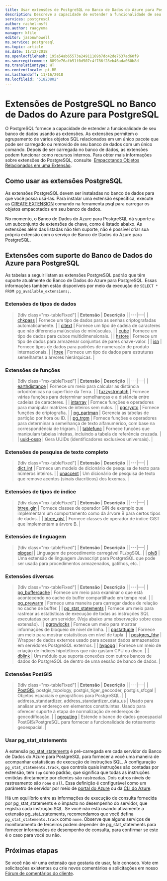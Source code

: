 ```yaml
---
title: Usar extensões de PostgreSQL no Banco de Dados do Azure para PostgreSQL
description: Descreve a capacidade de estender a funcionalidade de seu banco de dados usando as extensões no Banco de Dados para PostgreSQL.
services: postgresql
author: rachel-msft
ms.author: raagyema
manager: kfile
editor: jasonwhowell
ms.service: postgresql
ms.topic: article
ms.date: 11/12/2018
ms.openlocfilehash: 195a54ab65573a24911169b7dc42de7637ad60f9
ms.sourcegitcommit: 8899e76afb51f0d507c4f786f28eb46ada060b8d
ms.translationtype: HT
ms.contentlocale: pt-BR
ms.lasthandoff: 11/16/2018
ms.locfileid: "51823802"
---
```

# <a name="postgresql-extensions-in-azure-database-for-postgresql"></a>Extensões de PostgreSQL no Banco de Dados do Azure para PostgreSQL
O PostgreSQL fornece a capacidade de estender a funcionalidade de seu banco de dados usando as extensões. As extensões permitem o agrupamento de vários objetos SQL relacionados em um único pacote que pode ser carregado ou removido de seu banco de dados com um único comando. Depois de ser carregada no banco de dados, as extensões podem funcionar como recursos internos. Para obter mais informações sobre extensões do PostgreSQL, consulte  [Empacotando Objetos Relacionados em uma Extensão](https://www.postgresql.org/docs/9.6/static/extend-extensions.html).

## <a name="how-to-use-postgresql-extensions"></a>Como usar as extensões PostgreSQL
As extensões PostgreSQL devem ser instaladas no banco de dados para que você possa usá-las. Para instalar uma extensão específica, execute as [CREATE EXTENSION](https://www.postgresql.org/docs/9.6/static/sql-createextension.html) comando na ferramenta psql para carregar os objetos empacotados em seu banco de dados.

No momento, o Banco de Dados do Azure para PostgreSQL dá suporte a um subconjunto de extensões de chave, como é listado abaixo. As extensões além das listadas não têm suporte, não é possível criar sua própria extensão com o serviço de Banco de Dados do Azure para PostgreSQL.

## <a name="extensions-supported-by-azure-database-for-postgresql"></a>Extensões com suporte do Banco de Dados do Azure para PostgreSQL
As tabelas a seguir listam as extensões PostgreSQL padrão que têm suporte atualmente do Banco de Dados do Azure para PostgreSQL. Essas informações também estão disponíveis por meio da execução de `SELECT * FROM pg_available_extensions;`.

### <a name="data-types-extensions"></a>Extensões de tipos de dados

> [!div class="mx-tableFixed"]
| **Extensão** | **Descrição** |
|---|---|
| [chkpass](https://www.postgresql.org/docs/9.6/static/chkpass.html) | Fornece um tipo de dados para as senhas criptografadas automaticamente. |
| [citext](https://www.postgresql.org/docs/9.6/static/citext.html) | Fornece um tipo de cadeia de caracteres que não diferencia maiúsculas de minúsculas. |
| [cube](https://www.postgresql.org/docs/9.6/static/cube.html) | Fornece um tipo de dados para cubos multidimensionais. |
| [hstore](https://www.postgresql.org/docs/9.6/static/hstore.html) | Fornece um tipo de dados para armazenar conjuntos de pares chave-valor. |
| [isn](https://www.postgresql.org/docs/9.6/static/isn.html) | Fornece tipos de dados para padrões de numeração de produto internacionais. |
| [ltree](https://www.postgresql.org/docs/9.6/static/ltree.html) | Fornece um tipo de dados para estruturas semelhantes a árvores hierárquicas. |

### <a name="functions-extensions"></a>Extensões de funções

> [!div class="mx-tableFixed"]
| **Extensão** | **Descrição** |
|---|---|
| [earthdistance](https://www.postgresql.org/docs/9.6/static/earthdistance.html) | Fornece um meio para calcular as distância ortodrômicas na superfície da Terra. |
| [fuzzystrmatch](https://www.postgresql.org/docs/9.6/static/fuzzystrmatch.html) | Fornece várias funções para determinar semelhanças e a distância entre cadeias de caracteres. |
| [intarray](https://www.postgresql.org/docs/9.6/static/intarray.html) | Fornece funções e operadores para manipular matrizes de inteiros sem nulos. |
| [pgcrypto](https://www.postgresql.org/docs/9.6/static/pgcrypto.html) | Fornece funções de criptografia. |
| [pg\_partman](https://pgxn.org/dist/pg_partman/doc/pg_partman.html) | Gerencia as tabelas de partição por hora ou ID. |
| [pg\_trgm](https://www.postgresql.org/docs/9.6/static/pgtrgm.html) | Fornece funções e operadores para determinar a semelhança de texto alfanumérico, com base na correspondência de trigram. |
| [tablefunc](https://www.postgresql.org/docs/9.6/static/tablefunc.html) | Fornece funções que manipulam tabelas inteiras, incluindo a tabela de referência cruzada. |
| [uuid-ossp](https://www.postgresql.org/docs/9.6/static/uuid-ossp.html) | Gera UUIDs (identificadores exclusivos universais). |

### <a name="full-text-search-extensions"></a>Extensões de pesquisa de texto completo

> [!div class="mx-tableFixed"]
| **Extensão** | **Descrição** |
|---|---|
| [dict\_int](https://www.postgresql.org/docs/9.6/static/dict-int.html) | Fornece um modelo de dicionário de pesquisa de texto para números inteiros. |
| [unaccent](https://www.postgresql.org/docs/9.6/static/unaccent.html) | Um dicionário de pesquisa de texto que remove acentos (sinais diacríticos) dos lexemas. |

### <a name="index-types-extensions"></a>Extensões de tipos de índice

> [!div class="mx-tableFixed"]
| **Extensão** | **Descrição** |
|---|---|
| [btree\_gin](https://www.postgresql.org/docs/9.6/static/btree-gin.html) | Fornece classes de operador GIN de exemplo que implementam um comportamento como da árvore B para certos tipos de dados. |
| [btree\_gist](https://www.postgresql.org/docs/9.6/static/btree-gist.html) | Fornece classes de operador de índice GiST que implementam a árvore B. |

### <a name="language-extensions"></a>Extensões de linguagem

> [!div class="mx-tableFixed"]
| **Extensão** | **Descrição** |
|---|---|
| [plpgsql](https://www.postgresql.org/docs/9.6/static/plpgsql.html) | Linguagem de procedimento carregável PL/pgSQL. |
| [plv8](https://plv8.github.io/) | Uma extensão de linguagem Javascript para PostgreSQL que pode ser usada para procedimentos armazenados, gatilhos, etc. |

### <a name="miscellaneous-extensions"></a>Extensões diversas

> [!div class="mx-tableFixed"]
| **Extensão** | **Descrição** |
|---|---|
| [pg\_buffercache](https://www.postgresql.org/docs/9.6/static/pgbuffercache.html) | Fornece um meio para examinar o que está acontecendo no cache do buffer compartilhado em tempo real. |
| [pg\_prewarm](https://www.postgresql.org/docs/9.6/static/pgprewarm.html) | Fornece uma maneira para carregar dados de relação no cache de buffer. |
| [pg\_stat\_statements](https://www.postgresql.org/docs/9.6/static/pgstatstatements.html) | Fornece um meio para rastrear as estatísticas de execução de todas as instruções SQL executadas por um servidor. (Veja abaixo uma observação sobre essa extensão). |
| [pgrowlocks](https://www.postgresql.org/docs/9.6/static/pgrowlocks.html) | Fornece um meio para mostrar informações de bloqueio de nível de linha. |
| [pgstattuple](https://www.postgresql.org/docs/9.6/static/pgstattuple.html) | Fornece um meio para mostrar estatísticas em nível de tupla. |
| [postgres\_fdw](https://www.postgresql.org/docs/9.6/static/postgres-fdw.html) | Wrapper de dados externos usado para acessar dados armazenados em servidores PostgreSQL externos. |
| [hypopg](https://hypopg.readthedocs.io/en/latest/) | Fornece um meio de criação de índices hipotéticos que não gastam CPU ou disco. |
| [dblink](https://www.postgresql.org/docs/current/dblink.html) | Um módulo que suporta conexões com outros bancos de dados do PostgreSQL de dentro de uma sessão de banco de dados. |


### <a name="postgis-extensions"></a>Extensões PostGIS

> [!div class="mx-tableFixed"]
| **Extensão** | **Descrição** |
|---|---|
| [PostGIS](http://www.postgis.net/), postgis\_topology, postgis\_tiger\_geocoder, postgis\_sfcgal | Objetos espaciais e geográficos para PostgreSQL. |
| address\_standardizer, address\_standardizer\_data\_us | Usado para analisar um endereço em elementos constituintes. Usado para oferecer suporte à etapa de normalização de endereços de geocodificação. |
| [pgrouting](https://pgrouting.org/) | Estende o banco de dados geoespacial PostGIS/PostgreSQL para fornecer a funcionalidade de roteamento geoespacial. |


### <a name="using-pgstatstatements"></a>Usar pg_stat_statements
A extensão [pg\_stat\_statements](https://www.postgresql.org/docs/9.6/static/pgstatstatements.html) é pré-carregada em cada servidor do Banco de Dados do Azure para PostgreSQL para fornecer a você uma maneira de acompanhar estatísticas de execução de instruções SQL.
A configuração `pg_stat_statements.track`, que controla quais instruções são contadas por extensão, tem `top` como padrão, que significa que todas as instruções emitidas diretamente por clientes são rastreadas. Dois outros níveis de rastreamento são `none` e `all`. Essa definição é configurável como um parâmetro de servidor por meio de [portal do Azure](https://docs.microsoft.com/azure/postgresql/howto-configure-server-parameters-using-portal) ou da [CLI do Azure](https://docs.microsoft.com/azure/postgresql/howto-configure-server-parameters-using-cli).

Há um equilíbrio entre as informações de execução de consulta fornecida por pg_stat_statements e o impacto no desempenho do servidor, que registra cada instrução SQL. Se você não está usando ativamente a extensão pg_stat_statements, recomendamos que você defina `pg_stat_statements.track` como `none`. Observe que alguns serviços de monitoramento de terceiros podem depender de pg_stat_statements para fornecer informações de desempenho de consulta, para confirmar se este é o caso para você ou não.


## <a name="next-steps"></a>Próximas etapas
Se você não vir uma extensão que gostaria de usar, fale conosco. Vote em solicitações existentes ou crie novos comentários e solicitações em nosso [Fórum de comentários do cliente](https://feedback.azure.com/forums/597976-azure-database-for-postgresql).
